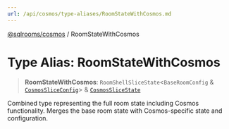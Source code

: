 ```yaml
---
url: /api/cosmos/type-aliases/RoomStateWithCosmos.md
---
```

[@sqlrooms/cosmos](../index.md) / RoomStateWithCosmos

# Type Alias: RoomStateWithCosmos

> **RoomStateWithCosmos**: `RoomShellSliceState`<`BaseRoomConfig` & [`CosmosSliceConfig`](CosmosSliceConfig.md)> & [`CosmosSliceState`](CosmosSliceState.md)

Combined type representing the full room state including Cosmos functionality.
Merges the base room state with Cosmos-specific state and configuration.
